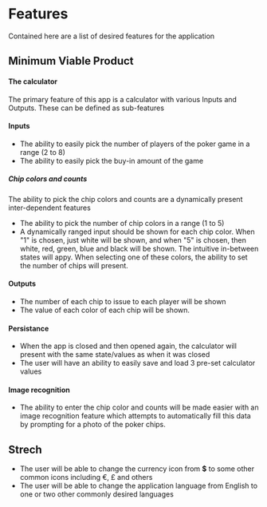 # Features
Contained here are a list of desired features for the application

## Minimum Viable Product

#### The calculator
The primary feature of this app is a calculator with various Inputs and Outputs. These can be defined as sub-features
#### Inputs
- The ability to easily pick the number of players of the poker game in a range (2 to 8)
- The ability to easily pick the buy-in amount of the game
##### Chip colors and counts
The ability to pick the chip colors and counts are a dynamically present inter-dependent features
- The ability to pick the number of chip colors in a range (1 to 5)
- A dynamically ranged input should be shown for each chip color. When "1" is chosen, just white will be shown, and when "5" is chosen, then white, red, green, blue and black will be shown. The intuitive in-between states will appy.
When selecting one of these colors, the ability to set the number of chips will present.
#### Outputs
- The number of each chip to issue to each player will be shown
- The value of each color of each chip will be shown. 

#### Persistance
- When the app is closed and then opened again, the calculator will present with the same state/values as when it was closed
- The user will have an ability to easily save and load 3 pre-set calculator values

#### Image recognition
- The ability to enter the chip color and counts will be made easier with an image recognition feature which attempts to automatically fill this data by prompting for a photo of the poker chips.


## Strech
- The user will be able to change the currency icon from **$** to some other common icons including €, £ and others
- The user will be able to change the application language from English to one or two other commonly desired languages
